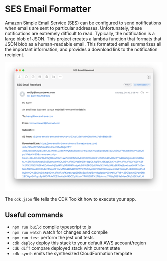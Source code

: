 # SES Email Formatter

Amazon Simple Email Service (SES) can be configured to send notifications when emails are sent to particular addresses. Unfortunately, these notifications are extremely difficult to read. Typically, the notification is a large blob of JSON. This project creates a lambda function that formats that JSON blob as a human-readable email. This formatted email summarizes all the important information, and provides a download link to the notification recipient. 

<p align="center">
  <img src="docs/email.png">
</p>

The `cdk.json` file tells the CDK Toolkit how to execute your app.

## Useful commands

 * `npm run build`   compile typescript to js
 * `npm run watch`   watch for changes and compile
 * `npm run test`    perform the jest unit tests
 * `cdk deploy`      deploy this stack to your default AWS account/region
 * `cdk diff`        compare deployed stack with current state
 * `cdk synth`       emits the synthesized CloudFormation template
